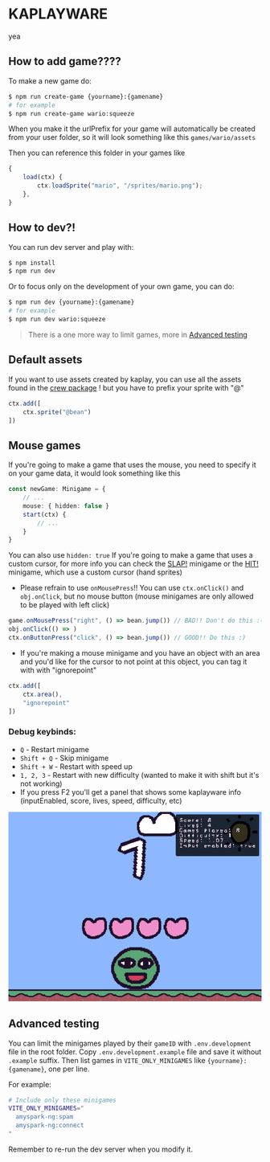 # KAPLAYWARE
yea

## How to add game????
To make a new game do:
```sh
$ npm run create-game {yourname}:{gamename}
# for example
$ npm run create-game wario:squeeze
```

When you make it the urlPrefix for your game will automatically be created from your user folder, so it will look something like this
`games/wario/assets`

Then you can reference this folder in your games like
```ts
{
    load(ctx) {
        ctx.loadSprite("mario", "/sprites/mario.png");
    },
}
```

## How to dev?!
You can run dev server and play with:
```sh
$ npm install
$ npm run dev
```

Or to focus only on the development of your own game, you can do:
```sh
$ npm run dev {yourname}:{gamename}
# for example
$ npm run dev wario:squeeze
```
> There is a one more way to limit games, more in [Advanced testing](#advanced-testing)

## Default assets
If you want to use assets created by kaplay, you can use all the assets found in the [crew package](https://github.com/kaplayjs/crew) ! but you have to prefix your sprite with "@"
```ts
ctx.add([
    ctx.sprite("@bean")
])
```

## Mouse games
If you're going to make a game that uses the mouse, you need to specify it on your game data, it would look something like this
```ts
const newGame: Minigame = {
    // ...
    mouse: { hidden: false }
    start(ctx) {
        // ...
    }
}
```

You can also use `hidden: true` If you're going to make a game that uses a custom cursor, for more info you can check the [SLAP!](/games/amyspark-ng/slap.ts) minigame or the [HIT!](/games/amyspark-ng/hit.ts) minigame, which use a custom cursor (hand sprites)

- Please refrain to use `onMousePress`!! You can use `ctx.onClick()` and `obj.onClick`, but no mouse button (mouse minigames are only allowed to be played with left click)
```ts
game.onMousePress("right", () => bean.jump()) // BAD!! Don't do this :(
obj.onClick(() => )
ctx.onButtonPress("click", () => bean.jump()) // GOOD!! Do this :)
```
- If you're making a mouse minigame and you have an object with an area and you'd like for the cursor to not point at this object, you can tag it with with "ignorepoint"
```ts
ctx.add([
    ctx.area(),
    "ignorepoint"
])
```

### Debug keybinds:
* `Q` - Restart minigame
* `Shift + Q` - Skip minigame
* `Shift + W` - Restart with speed up
* `1, 2, 3` - Restart with new difficulty (wanted to make it with shift but it's not working)
* If you press F2 you'll get a panel that shows some kaplayware info (inputEnabled, score, lives, speed, difficulty, etc)

![alt text](debug.png)

## Advanced testing
You can limit the minigames played by their `gameID` with `.env.development` file in the root folder. Copy `.env.development.example` file and save it without `.example` suffix. Then list games in `VITE_ONLY_MINIGAMES` like `{yourname}:{gamename}`, one per line.

For example:

```sh
# Include only these minigames
VITE_ONLY_MINIGAMES="
  amyspark-ng:spam
  amyspark-ng:connect
"
```

Remember to re-run the dev server when you modify it.
